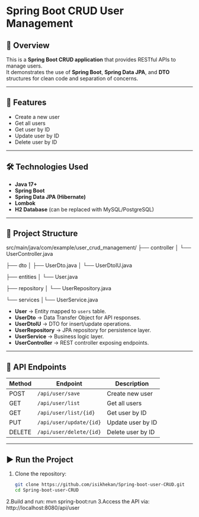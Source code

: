 # Spring Boot CRUD User Management

## 📌 Overview
This is a **Spring Boot CRUD application** that provides RESTful APIs to manage users.  
It demonstrates the use of **Spring Boot**, **Spring Data JPA**, and **DTO** structures for clean code and separation of concerns.

---

## 🚀 Features
- Create a new user
- Get all users
- Get user by ID
- Update user by ID
- Delete user by ID

---

## 🛠️ Technologies Used
- **Java 17+**
- **Spring Boot**
- **Spring Data JPA (Hibernate)**
- **Lombok**
- **H2 Database** (can be replaced with MySQL/PostgreSQL)

---

## 📂 Project Structure
src/main/java/com/example/user_crud_management/
├── controller
│ └── UserController.java

├── dto
│ ├── UserDto.java
│ └── UserDtoIU.java

├── entities
│ └── User.java

├── repository
│ └── UserRepository.java

└── services
│└── UserService.java




- **User** → Entity mapped to `users` table.  
- **UserDto** → Data Transfer Object for API responses.  
- **UserDtoIU** → DTO for insert/update operations.  
- **UserRepository** → JPA repository for persistence layer.  
- **UserService** → Business logic layer.  
- **UserController** → REST controller exposing endpoints.

---

## 🔗 API Endpoints

| Method | Endpoint             | Description            |
|--------|----------------------|------------------------|
| POST   | `/api/user/save`     | Create new user        |
| GET    | `/api/user/list`     | Get all users          |
| GET    | `/api/user/list/{id}`| Get user by ID         |
| PUT    | `/api/user/update/{id}` | Update user by ID  |
| DELETE | `/api/user/delete/{id}` | Delete user by ID  |

---

## ▶️ Run the Project

1. Clone the repository:
   ```bash
   git clone https://github.com/isikhekan/Spring-boot-user-CRUD.git
   cd Spring-boot-user-CRUD
2.Build and run:
  mvn spring-boot:run
3.Access the API via:
  http://localhost:8080/api/user



